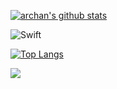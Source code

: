 [![archan's github stats](https://github-readme-stats.vercel.app/api?username=archan0621)](https://github.com/anuraghazra/github-readme-stats)

<img alt="Swift" src ="https://img.shields.io/badge/#F05138.svg?&style=for-the-badge&logo=Swift&logoColor=White"/>


[![Top Langs](https://github-readme-stats.vercel.app/api/top-langs/?username=archan0621)](https://github.com/anuraghazra/github-readme-stats)

<a href="https://opgc.me/#/users/archan0621" target="_blank"><img src="https://api.opgc.me/githubs/users/archan0621/tag/?theme=basic" /></a>
